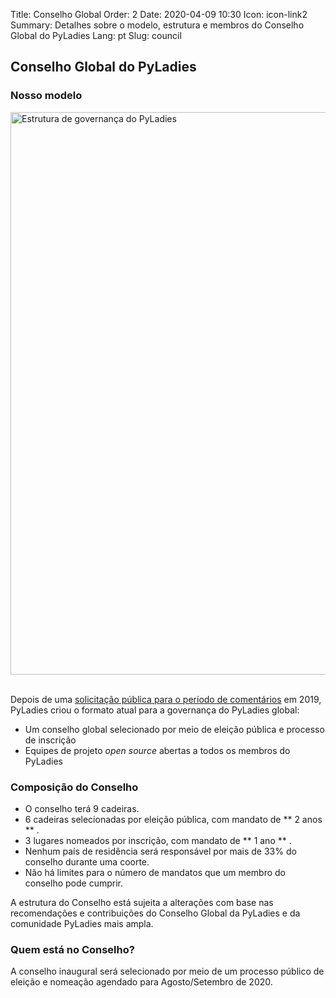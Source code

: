 Title: Conselho Global
Order: 2
Date: 2020-04-09 10:30
Icon: icon-link2
Summary: Detalhes sobre o modelo, estrutura e membros do Conselho Global do PyLadies
Lang: pt
Slug: council

## Conselho Global do PyLadies

### Nosso modelo

<div class="float-center container">
  <img src="/images/council/pt_global_council.svg"
     alt="Estrutura de governança do PyLadies" width="900px" />
</div>

<br>

Depois de uma [solicitação pública para o período de comentários](https://github.com/pyladies/global-organizing/issues/11) em 2019, PyLadies criou o formato atual para a governança do PyLadies global:

- Um conselho global selecionado por meio de eleição pública e processo de inscrição
- Equipes de projeto *open source* abertas a todos os membros do PyLadies

### Composição do Conselho

- O conselho terá 9 cadeiras.
- 6 cadeiras selecionadas por eleição pública, com mandato de ** 2 anos ** .
- 3 lugares nomeados por inscrição, com mandato de ** 1 ano ** .
- Nenhum país de residência será responsável por mais de 33% do conselho durante uma coorte.
- Não há limites para o número de mandatos que um membro do conselho pode cumprir.


A estrutura do Conselho está sujeita a alterações com base nas recomendações e contribuições do Conselho Global da PyLadies e da comunidade PyLadies mais ampla.

### Quem está no Conselho?

A conselho inaugural será selecionado por meio de um processo público de eleição e nomeação agendado para Agosto/Setembro de 2020.
